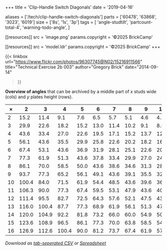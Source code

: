 +++
title = 'Clip-Handle Switch Diagonals'
date  = '2019-04-16'

aliases = ['/tech/clip-handle-switch-diagonals']
parts = ['60478', '63868', '3023', '6019']
size  = ['8s', '1s', '3p']
tags  = [
  'angle-studtilt',
  'partcount-total-4',
  'warning-todo-angle',
]

[[resources]]
src              = 'image.png'
params.copyright = '©2025 BrickCamp'

[[resources]]
src              = 'model.ldr'
params.copyright = '©2025 BrickCamp'
+++

{{< linkbox
    url="https://www.flickr.com/photos/96307745@N02/15216911566"
    title="Technical Exercise 2b 003"
    author="Gregory Brick"
    date="2014-09-14"
>}}

**Overview of angles** that can be archived by a middle part of _x_ studs wide (cols) and _y_ plates height (rows).

| ×   | 2     | 3     | 4     | 5    | 6    | 7    | 8    | 9    | 10   | 11   | 12   | 13   | 14   | 15   | 16   |
| --- | ----- | ----- | ----- | ---- | ---- | ---- | ---- | ---- | ---- | ---- | ---- | ---- | ---- | ---- | ---- |
| 2   | 15.2  | 11.4  | 9.1   | 7.6  | 6.5  | 5.7  | 5.1  | 4.6  | 4.2  | 3.8  | 3.5  | 3.3  | 3.1  | 2.9  | 2.7  |
| 3   | 29.9  | 22.6  | 18.2  | 15.2 | 13.0 | 11.4 | 10.2 | 9.1  | 8.3  | 7.6  | 7.0  | 6.5  | 6.1  | 5.7  | 5.4  |
| 4   | 43.6  | 33.4  | 27.0  | 22.6 | 19.5 | 17.1 | 15.2 | 13.7 | 12.5 | 11.4 | 10.5 | 9.8  | 9.1  | 8.6  | 8.1  |
| 5   | 56.1  | 43.6  | 35.5  | 29.9 | 25.8 | 22.6 | 20.2 | 18.2 | 16.6 | 15.2 | 14.0 | 13.0 | 12.2 | 11.4 | 10.8 |
| 6   | 67.4  | 53.1  | 43.6  | 36.9 | 31.9 | 28.1 | 25.1 | 22.6 | 20.6 | 18.9 | 17.5 | 16.3 | 15.2 | 14.3 | 13.4 |
| 7   | 77.3  | 61.9  | 51.3  | 43.6 | 37.8 | 33.4 | 29.9 | 27.0 | 24.6 | 22.6 | 20.9 | 19.5 | 18.2 | 17.1 | 16.1 |
| 8   | 86.1  | 70.0  | 58.5  | 50.0 | 43.6 | 38.6 | 34.6 | 31.3 | 28.6 | 26.3 | 24.3 | 22.6 | 21.1 | 19.9 | 18.7 |
| 9   | 93.7  | 77.3  | 65.2  | 56.1 | 49.1 | 43.6 | 39.1 | 35.5 | 32.4 | 29.9 | 27.7 | 25.8 | 24.1 | 22.6 | 21.3 |
| 10  | 100.4 | 84.0  | 71.5  | 61.9 | 54.4 | 48.5 | 43.6 | 39.6 | 36.2 | 33.4 | 31.0 | 28.8 | 27.0 | 25.4 | 23.9 |
| 11  | 106.3 | 90.0  | 77.3  | 67.4 | 59.5 | 53.1 | 47.9 | 43.6 | 40.0 | 36.9 | 34.2 | 31.9 | 29.9 | 28.1 | 26.5 |
| 12  | 111.4 | 95.5  | 82.7  | 72.5 | 64.3 | 57.6 | 52.1 | 47.5 | 43.6 | 40.3 | 37.4 | 34.9 | 32.7 | 30.8 | 29.0 |
| 13  | 116.0 | 100.4 | 87.7  | 77.3 | 68.9 | 61.9 | 56.1 | 51.3 | 47.1 | 43.6 | 40.5 | 37.8 | 35.5 | 33.4 | 31.5 |
| 14  | 120.0 | 104.9 | 92.2  | 81.8 | 73.2 | 66.0 | 60.0 | 54.9 | 50.6 | 46.9 | 43.6 | 40.8 | 38.2 | 36.0 | 34.0 |
| 15  | 123.6 | 108.9 | 96.5  | 86.1 | 77.3 | 70.0 | 63.8 | 58.5 | 54.0 | 50.0 | 46.6 | 43.6 | 40.9 | 38.6 | 36.5 |
| 16  | 126.9 | 112.6 | 100.4 | 90.0 | 81.2 | 73.7 | 67.4 | 61.9 | 57.2 | 53.1 | 49.6 | 46.4 | 43.6 | 41.1 | 38.9 |

_Download as [tab-seperated CSV](table.csv) or [Spreadsheet](table.ods)_
